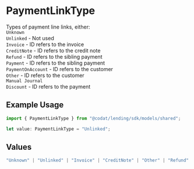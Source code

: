 # PaymentLinkType

Types of payment line links, either:  
`Unknown`  
`Unlinked` - Not used  
`Invoice` - ID refers to the invoice  
`CreditNote` - ID refers to the credit note  
`Refund` - ID refers to the sibling payment  
`Payment` - ID refers to the sibling payment  
`PaymentOnAccount` - ID refers to the customer  
`Other` - ID refers to the customer  
`Manual Journal`  
`Discount` - ID refers to the payment

## Example Usage

```typescript
import { PaymentLinkType } from "@codat/lending/sdk/models/shared";

let value: PaymentLinkType = "Unlinked";
```

## Values

```typescript
"Unknown" | "Unlinked" | "Invoice" | "CreditNote" | "Other" | "Refund" | "Payment" | "PaymentOnAccount" | "ManualJournal" | "Discount"
```